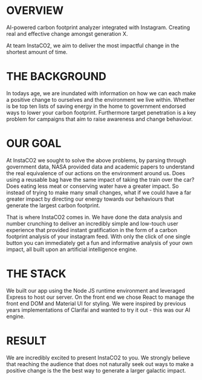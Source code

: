 # OVERVIEW
AI-powered carbon footprint analyzer integrated with Instagram. Creating real and effective change amongst generation X.

At team InstaCO2, we aim to deliver the most impactful change in the shortest amount of time. 

# THE BACKGROUND
In todays age, we are inundated with information on how we can each make a positive change to ourselves and the environment we live within. Whether is be top ten lists of saving energy in the home to government endorsed ways to lower your carbon footprint. Furthermore target penetration is a key problem for campaigns that aim to raise awareness and change behaviour.

# OUR GOAL
At InstaCO2 we sought to solve the above problems, by parsing through government data, NASA provided data and academic papers to understand the real equivalence of our actions on the environment around us. Does using a reusable bag have the same impact of taking the train over the car? Does eating less meat or conserving water have a greater impact. So instead of trying to make many small changes, what if we could have a far greater impact by directing our energy towards our behaviours that generate the largest carbon footprint.

That is where InstaCO2 comes in. We have done the data analysis and number crunching to deliver an incredibly simple and low-touch user experience that provided instant gratification in the form of a carbon footprint analysis of your instagram feed. With only the click of one single button you can immediately get a fun and informative analysis of your own impact, all built upon an artificial intelligence engine.

# THE STACK

We built our app using the Node JS runtime environment and leveraged Express to host our server.
On the front end we chose React to manage the front end DOM and Material UI for styling.
We were inspired by previous years implementations of Clarifai and wanted to try it out - this was our AI engine.

# RESULT
We are incredibly excited to present InstaCO2 to you. We strongly believe that reaching the audience that does not naturally seek out ways to make a positive change is the the best way to generate a larger galactic impact. 

